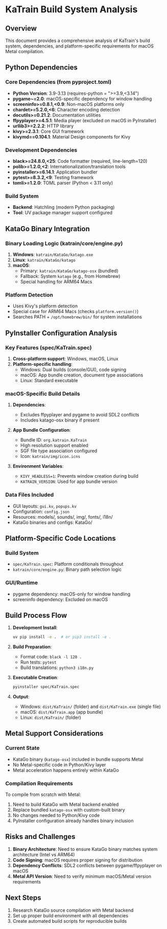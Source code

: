 # KaTrain Build System Analysis

## Overview
This document provides a comprehensive analysis of KaTrain's build system, dependencies, and platform-specific requirements for macOS Metal compilation.

## Python Dependencies

### Core Dependencies (from pyproject.toml)
- **Python Version**: 3.9-3.13 (requires-python = ">=3.9,<3.14")
- **pygame~=2.0**: macOS-specific dependency for window handling
- **screeninfo>=0.8.1,<0.9**: Non-macOS platforms only
- **chardet>=5.2.0,<6**: Character encoding detection
- **docutils>=0.21.2**: Documentation utilities
- **ffpyplayer>=4.5.1**: Media player (excluded on macOS in PyInstaller)
- **urllib3>=2.2.2**: HTTP library
- **kivy>=2.3.1**: Core GUI framework
- **kivymd==0.104.1**: Material Design components for Kivy

### Development Dependencies
- **black>=24.8.0,<25**: Code formatter (required, line-length=120)
- **polib>=1.2.0,<2**: Internationalization/translation tools
- **pyinstaller>=6.14.1**: Application bundler
- **pytest>=8.3.2,<9**: Testing framework
- **tomli>=1.2.0**: TOML parser (Python < 3.11 only)

### Build System
- **Backend**: Hatchling (modern Python packaging)
- **Tool**: UV package manager support configured

## KataGo Binary Integration

### Binary Loading Logic (katrain/core/engine.py)
1. **Windows**: `katrain/KataGo/katago.exe`
2. **Linux**: `katrain/KataGo/katago`
3. **macOS**: 
   - Primary: `katrain/KataGo/katago-osx` (bundled)
   - Fallback: System `katago` (e.g., from Homebrew)
   - Special handling for ARM64 Macs

### Platform Detection
- Uses Kivy's platform detection
- Special case for ARM64 Macs (checks `platform.version()`)
- Searches PATH + `/opt/homebrew/bin/` for system installations

## PyInstaller Configuration Analysis

### Key Features (spec/KaTrain.spec)
1. **Cross-platform support**: Windows, macOS, Linux
2. **Platform-specific handling**:
   - Windows: Dual builds (console/GUI), code signing
   - macOS: App bundle creation, document type associations
   - Linux: Standard executable

### macOS-Specific Build Details
1. **Dependencies**:
   - Excludes ffpyplayer and pygame to avoid SDL2 conflicts
   - Includes katago-osx binary if present

2. **App Bundle Configuration**:
   - Bundle ID: `org.katrain.KaTrain`
   - High resolution support enabled
   - SGF file type association configured
   - Icon: `katrain/img/icon.icns`

3. **Environment Variables**:
   - `KIVY_HEADLESS=1`: Prevents window creation during build
   - `KATRAIN_VERSION`: Used for app bundle version

### Data Files Included
- GUI layouts: `gui.kv`, `popups.kv`
- Configuration: `config.json`
- Resources: models/, sounds/, img/, fonts/, i18n/
- KataGo binaries and configs: KataGo/

## Platform-Specific Code Locations

### Build System
- `spec/KaTrain.spec`: Platform conditionals throughout
- `katrain/core/engine.py`: Binary path selection logic

### GUI/Runtime
- pygame dependency: macOS-only for window handling
- screeninfo dependency: Excluded on macOS

## Build Process Flow

1. **Development Install**:
   ```bash
   uv pip install -e .  # or pip3 install -e .
   ```

2. **Build Preparation**:
   - Format code: `black -l 120 .`
   - Run tests: `pytest`
   - Build translations: `python3 i18n.py`

3. **Executable Creation**:
   ```bash
   pyinstaller spec/KaTrain.spec
   ```

4. **Output**:
   - Windows: `dist/KaTrain/` (folder) and `dist/KaTrain.exe` (single file)
   - macOS: `dist/KaTrain.app` (app bundle)
   - Linux: `dist/KaTrain/` (folder)

## Metal Support Considerations

### Current State
- KataGo binary (`katago-osx`) included in bundle supports Metal
- No Metal-specific code in Python/Kivy layer
- Metal acceleration happens entirely within KataGo

### Compilation Requirements
To compile from scratch with Metal:
1. Need to build KataGo with Metal backend enabled
2. Replace bundled `katago-osx` with custom-built binary
3. No changes needed to Python/Kivy code
4. PyInstaller configuration already handles binary inclusion

## Risks and Challenges

1. **Binary Architecture**: Need to ensure KataGo binary matches system architecture (Intel vs ARM64)
2. **Code Signing**: macOS requires proper signing for distribution
3. **Dependency Conflicts**: SDL2 conflicts between pygame/ffpyplayer on macOS
4. **Metal API Version**: Need to verify minimum macOS/Metal version requirements

## Next Steps
1. Research KataGo source compilation with Metal backend
2. Set up proper build environment with all dependencies
3. Create automated build scripts for reproducible builds